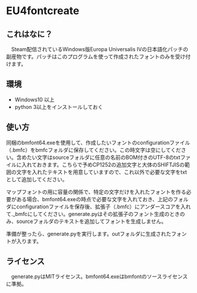 # EU4fontcreate
## これはなに？
　Steam配信されているWindows版Europa Universalis IVの日本語化パッチの副産物です。パッチはこのプログラムを使って作成されたフォントのみを受け付けます。

## 環境
 - Windows10 以上
 - python 3以上をインストールしておく

## 使い方
 同梱のbmfont64.exeを使用して、作成したいフォントのconfigurationファイル（.bmfc）をbmfcフォルダに保存してください。この時文字は空にしてください。含めたい文字はsourceフォルダに任意の名前のBOM付きのUTF-8のtxtファイルに入れておきます。こちらで予めCP1252の追加文字と大体のSHIFTJISの範囲の文字を入れたテキストを用意していますので、これ以外で必要な文字をtxtとして追加してください。

 マップフォントの用に容量の関係で、特定の文字だけを入れたフォントを作る必要がある場合、bmfont64.exeの時点で必要な文字を入れておき、上記のフォルダにconfigurationファイルを保存後、拡張子（.bmfc）にアンダースコアを入れて._bmfcにしてください。generate.pyはその拡張子のフォント生成のときのみ、sourceフォルダのテキストを追加してフォントを生成しません。

 準備が整ったら、generate.pyを実行します。outフォルダに生成されたフォントが入ります。

## ライセンス
　generate.pyはMITライセンス。bmfont64.exeはbmfontのソースライセンスに準拠。